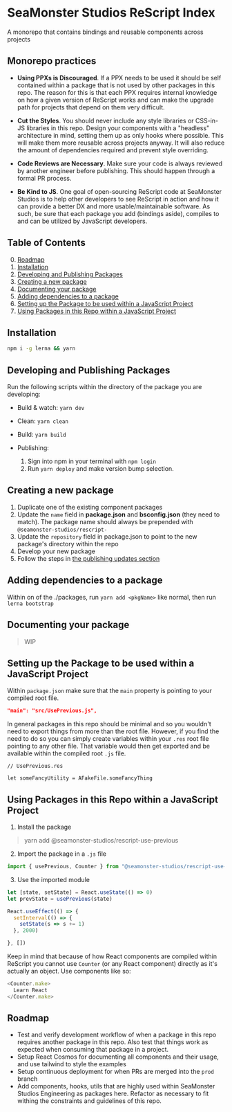 # SeaMonster Studios ReScript Index

A monorepo that contains bindings and reusable components across projects

## Monorepo practices

- __Using PPXs is Discouraged__. If a PPX needs to be used it should be self contained within a package that is not used by other packages in this repo. The reason for this is that each PPX requires internal knowledge on how a given version of ReScript works and can make the upgrade path for projects that depend on them very difficult.

- __Cut the Styles__. You should never include any style libraries or CSS-in-JS libraries in this repo. Design your components with a "headless" architecture in mind, setting them up as only hooks where possible. This will make them more reusable across projects anyway. It will also reduce the amount of dependencies required and prevent style overriding.

- __Code Reviews are Necessary__. Make sure your code is always reviewed by another engineer before publishing. This should happen through a formal PR process.

- __Be Kind to JS__. One goal of open-sourcing ReScript code at SeaMonster Studios is to help other developers to see ReScript in action and how it can provide a better DX and more usable/maintainable software. As such, be sure that each package you add (bindings aside), compiles to and can be utilized by JavaScript developers.

## Table of Contents

0. [Roadmap](#Roadmap)
0. [Installation](#Installation)
0. [Developing and Publishing Packages](#Developing-and-Publishing-Packages)
0. [Creating a new package](#Creating-a-new-package)
0. [Documenting your package](#Documenting-your-package)
0. [Adding dependencies to a package](#Adding-dependencies-to-a-package)
0. [Setting up the Package to be used within a JavaScript Project](#Setting-up-the-Package-to-be-used-within-a-JavaScript-Project)
0. [Using Packages in this Repo within a JavaScript Project](#Using-Packages-in-this-Repo-within-a-JavaScript-Project)

## Installation

```sh
npm i -g lerna && yarn
```

## Developing and Publishing Packages

Run the following scripts within the directory of the package you are developing:

- Build & watch: `yarn dev`
- Clean: `yarn clean`
- Build: `yarn build`
- Publishing:

  1. Sign into npm in your terminal with `npm login`
  2. Run `yarn deploy` and make version bump selection.

## Creating a new package

1. Duplicate one of the existing component packages
2. Update the `name` field in __package.json__ and __bsconfig.json__ (they need to match). The package name should always be prepended with `@seamonster-studios/rescript-`
3. Update the `repository` field in package.json to point to the new package's directory within the repo
4. Develop your new package
5. Follow the steps in [the publishing updates section](#Publishing)

## Adding dependencies to a package

Within on of the ./packages, run `yarn add <pkgName>` like normal, then run `lerna bootstrap`

## Documenting your package

> WIP

## Setting up the Package to be used within a JavaScript Project

Within `package.json` make sure that the `main` property is pointing to your compiled root file. 

```json
"main": "src/UsePrevious.js",
```

In general packages in this repo should be minimal and so you wouldn't need to export things from more than the root file. However, if you find the need to do so you can simply create variables within your `.res` root file pointing to any other file. That variable would then get exported and be available within the compiled root `.js` file.

```rescript
// UsePrevious.res

let someFancyUtility = AFakeFile.someFancyThing
```

## Using Packages in this Repo within a JavaScript Project

1. Install the package

> yarn add @seamonster-studios/rescript-use-previous

2. Import the package in a `.js` file

```javascript
import { usePrevious, Counter } from "@seamonster-studios/rescript-use-previous"
```

3. Use the imported module
```javascript
let [state, setState] = React.useState(() => 0)
let prevState = usePrevious(state)

React.useEffect(() => {
  setInterval(() => {
    setState(s => s += 1)
  }, 2000)

}, [])
```

Keep in mind that because of how React components are compiled within ReScript you cannot use `Counter` (or any React component) directly as it's actually an object. Use components like so:

```javascript
<Counter.make>
  Learn React
</Counter.make>
```

## Roadmap

- Test and verify development workflow of when a package in this repo requires another package in this repo. Also test that things work as expected when consuming that package in a project.
- Setup React Cosmos for documenting all components and their usage, and use tailwind to style the examples
- Setup continuous deployment for when PRs are merged into the `prod` branch
- Add components, hooks, utils that are highly used within SeaMonster Studios Engineering as packages here. Refactor as necessary to fit withing the constraints and guidelines of this repo.